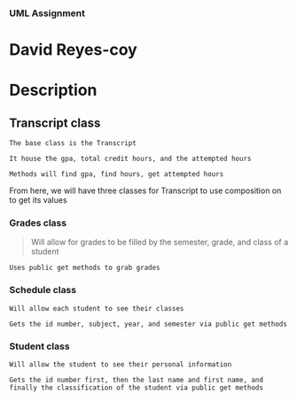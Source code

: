 ### UML Assignment
# David Reyes-coy

# Description 

## Transcript class

    The base class is the Transcript

    It house the gpa, total credit hours, and the attempted hours

    Methods will find gpa, find hours, get attempted hours

From here, we will have three classes for Transcript to use composition on to get its values

### Grades class

 >   Will allow for grades to be filled by the semester, grade, and class of a student

    Uses public get methods to grab grades

### Schedule class

    Will allow each student to see their classes

    Gets the id number, subject, year, and semester via public get methods

### Student class

    Will allow the student to see their personal information

    Gets the id number first, then the last name and first name, and finally the classification of the student via public get methods
